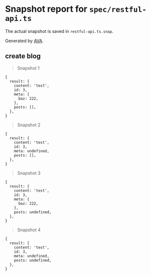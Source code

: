 # Snapshot report for `spec/restful-api.ts`

The actual snapshot is saved in `restful-api.ts.snap`.

Generated by [AVA](https://avajs.dev).

## create blog

> Snapshot 1

    {
      result: {
        content: 'test',
        id: 3,
        meta: {
          baz: 222,
        },
        posts: [],
      },
    }

> Snapshot 2

    {
      result: {
        content: 'test',
        id: 3,
        meta: undefined,
        posts: [],
      },
    }

> Snapshot 3

    {
      result: {
        content: 'test',
        id: 3,
        meta: {
          baz: 222,
        },
        posts: undefined,
      },
    }

> Snapshot 4

    {
      result: {
        content: 'test',
        id: 3,
        meta: undefined,
        posts: undefined,
      },
    }
